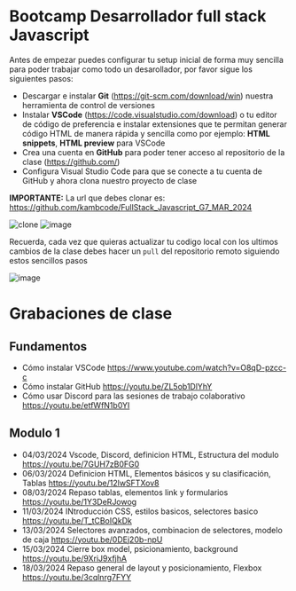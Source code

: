 # Bootcamp Desarrollador full stack Javascript

Antes de empezar puedes configurar tu setup inicial de forma muy sencilla para poder trabajar como todo un desarollador, por favor sigue los siguientes pasos:

- Descargar e instalar **Git** (https://git-scm.com/download/win) nuestra herramienta de control de versiones
- Instalar **VSCode** (https://code.visualstudio.com/download) o tu editor de código de preferencia e instalar extensiones que te permitan generar código HTML de manera rápida y sencilla como por ejemplo: **HTML snippets**, **HTML preview** para VSCode
- Crea una cuenta en **GitHub** para poder tener acceso al repositorio de la clase (https://github.com/)
- Configura Visual Studio Code para que se conecte a tu cuenta de GitHub y ahora clona nuestro proyecto de clase

**IMPORTANTE:** La url que debes clonar es: https://github.com/kambcode/FullStack_Javascript_G7_MAR_2024

![clone](https://github.com/kambcode/FullStack_Javascript_G3_2023_09_04/assets/137812574/b49be206-5c67-40e8-a567-bdd957c549eb)
![image](https://github.com/KamiloMontoya/kambcode_g1/assets/11945476/ca0ce2ad-72ec-431d-b3e1-55b84c64ec13)

Recuerda, cada vez que quieras actualizar tu codigo local con los ultimos cambios de la clase debes hacer un `pull` del repositorio remoto siguiendo estos sencillos pasos

![image](https://github.com/KamiloMontoya/kambcode_g1/assets/11945476/8d8f7da6-aa4c-4d67-9dec-59cd360bda0f)

# Grabaciones de clase

## Fundamentos

- Cómo instalar VSCode https://www.youtube.com/watch?v=O8qD-pzcc-c
- Cómo instalar GitHub https://youtu.be/ZL5ob1DlYhY
- Cómo usar Discord para las sesiones de trabajo colaborativo https://youtu.be/etfWfN1b0YI

## Modulo 1

- 04/03/2024 Vscode, Discord, definicion HTML, Estructura del modulo https://youtu.be/7GUH7zB0FG0
- 06/03/2024 Definicion HTML, Elementos básicos y su clasificación, Tablas https://youtu.be/12lwSFTXov8
- 08/03/2024 Repaso tablas, elementos link y formularios https://youtu.be/1Y3DeRJowog
- 11/03/2024 INtroducción CSS, estilos basicos, selectores basico https://youtu.be/T_tCBoIQkDk
- 13/03/2024 Selectores avanzados, combinacion de selectores, modelo de caja https://youtu.be/0DEj20b-npU
- 15/03/2024 Cierre box model, psicionamiento, background https://youtu.be/9XriJ9xfjhA
- 18/03/2024 Repaso general de layout y posicionamiento, Flexbox https://youtu.be/3cqlnrg7FYY
